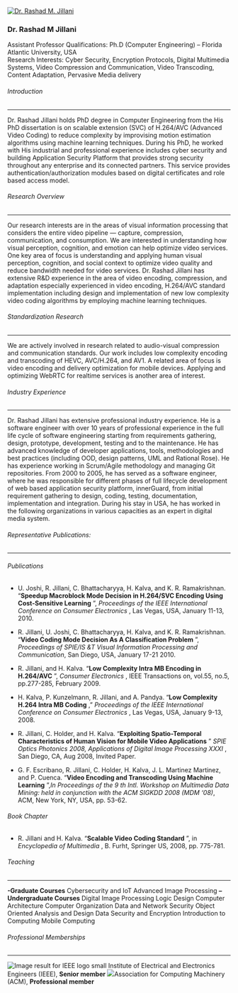 [![Dr. Rashad M. Jillani](https://giki.edu.pk/wp-content/uploads/2019/11/WhatsApp-Image-2023-11-13-at-13.31.22_886d38b7-700x450.jpg)](https://giki.edu.pk/wp-content/uploads/2019/11/WhatsApp-Image-2023-11-13-at-13.31.22_886d38b7.jpg)
### Dr. Rashad M Jillani 
Assistant Professor
Qualifications: Ph.D (Computer Engineering) – Florida Atlantic University, USA  
Research Interests: Cyber Security, Encryption Protocols, Digital Multimedia Systems, Video Compression and Communication, Video Transcoding, Content Adaptation, Pervasive Media delivery
###### Introduction
* * *
Dr. Rashad Jillani holds PhD degree in Computer Engineering from the 
His PhD dissertation is on scalable extension (SVC) of H.264/AVC (Advanced Video Coding) to reduce complexity by improvising motion estimation algorithms using machine learning techniques. During his PhD, he worked with 
His industrial and professional experience includes cyber security and building Application Security Platform that provides strong security throughout any enterprise and its connected partners. This service provides authentication/authorization modules based on digital certificates and role based access model.
###### Research Overview
* * *
Our research interests are in the areas of visual information processing that considers the entire video pipeline — capture, compression, communication, and consumption. We are interested in understanding how visual perception, cognition, and emotion can help optimize video services. One key area of focus is understanding and applying human visual perception, cognition, and social context to optimize video quality and reduce bandwidth needed for video services.
Dr. Rashad Jillani has extensive R&D experience in the area of video encoding, compression, and adaptation especially experienced in video encoding, H.264/AVC standard implementation including design and implementation of new low complexity video coding algorithms by employing machine learning techniques.
###### Standardization Research
* * *
We are actively involved in research related to audio-visual compression and communication standards. Our work includes low complexity encoding and transcoding of HEVC, AVC/H.264, and AV1. A related area of focus is video encoding and delivery optimization for mobile devices. Applying and optimizing WebRTC for realtime services is another area of interest.
###### Industry Experience
* * *
Dr. Rashad Jillani has extensive professional industry experience. He is a software engineer with over 10 years of professional experience in the full life cycle of software engineering starting from requirements gathering, design, prototype, development, testing and to the maintenance. He has advanced knowledge of developer applications, tools, methodologies and best practices (including OOD, design patterns, UML and Rational Rose). He has experience working in Scrum/Agile methodology and managing Git repositories.
From 2000 to 2005, he has served as a software engineer, where he was responsible for different phases of full lifecycle development of web based application security platform, innerGuard, from initial requirement gathering to design, coding, testing, documentation, implementation and integration.
During his stay in USA, he has worked in the following organizations in various capacities as an expert in digital media system.
###### Representative Publications:
* * *
###### Publications
  * U. Joshi, R. Jillani, C. Bhattacharyya, H. Kalva, and K. R. Ramakrishnan. “**Speedup Macroblock Mode Decision in H.264/SVC Encoding Using Cost-Sensitive Learning** ”,  _Proceedings of the IEEE International Conference on Consumer Electronics_ , Las Vegas, USA, January 11-13, 2010.


  * R. Jillani, U. Joshi, C. Bhattacharyya, H. Kalva, and K. R. Ramakrishnan. “**Video Coding Mode Decision As A Classification Problem** ”,  _Proceedings of SPIE/IS &T Visual Information Processing and Communication_, San Diego, USA, January 17-21 2010.


  * R. Jillani, and H. Kalva. “**Low Complexity Intra MB Encoding in H.264/AVC** ”,  _Consumer Electronics_ , IEEE Transactions on, vol.55, no.5, pp.277-285, February 2009.


  * H. Kalva, P. Kunzelmann, R. Jillani, and A. Pandya. “**Low Complexity H.264 Intra MB Coding** ,”  _Proceedings of the IEEE International Conference on Consumer Electronics_ , Las Vegas, USA, January 9-13, 2008.


  * R. Jillani, C. Holder, and H. Kalva. “**Exploiting Spatio-Temporal Characteristics of Human Vision for Mobile Video Applications** ”  _SPIE Optics Photonics 2008, Applications of Digital Image Processing XXXI_ , San Diego, CA, Aug 2008, Invited Paper.


  * G. F. Escribano, R. Jillani, C. Holder, H. Kalva, J. L. Martinez Martinez, and P. Cuenca. “**Video Encoding and Transcoding Using Machine Learning** ”,_In Proceedings of the 9 th Intl. Workshop on Multimedia Data Mining: held in conjunction with the ACM SIGKDD 2008 (MDM ‘08)_, ACM, New York, NY, USA, pp. 53-62.


###### Book Chapter
  * R. Jillani and H. Kalva. “**Scalable Video Coding Standard** ”, in  _Encyclopedia of Multimedia_ , B. Furht, Springer US, 2008, pp. 775-781.


###### Teaching
* * *
**-Graduate Courses**
Cybersecurity and IoT
Advanced Image Processing
**– Undergraduate Courses**
Digital Image Processing
Logic Design
Computer Architecture
Computer Organization
Data and Network Security
Object Oriented Analysis and Design
Data Security and Encryption
Introduction to Computing
Mobile Computing 
###### Professional Memberships
* * *
![Image result for IEEE logo small](https://giki.edu.pk/personnel/dr-rashad-m-jillani/) Institute of Electrical and Electronics Engineers (IEEE), **Senior member**
![](https://giki.edu.pk/personnel/dr-rashad-m-jillani/)Association for Computing Machinery (ACM), **Professional member**
